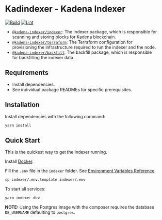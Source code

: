 # Kadindexer - Kadena Indexer

[![Build](https://github.com/hack-a-chain-software/indexer-kadena/actions/workflows/indexer.yml/badge.svg)](https://github.com/hack-a-chain-software/indexer-kadena/actions/workflows/indexer.yml)
[![Lint](https://github.com/hack-a-chain-software/indexer-kadena/actions/workflows/lint.yml/badge.svg)](https://github.com/hack-a-chain-software/indexer-kadena/actions/workflows/lint.yml)

- [`@kadena-indexer/indexer`](indexer/README.md): The indexer package, which is responsible for scanning and storing blocks for Kadena blockchain.
- [`@kadena-indexer/terraform`](terraform/README.md): The Terraform configuration for provisioning the infrastructure required to run the indexer and the node.
- [`@kadena-indexer/backfill`](backfill/README.md): The backfill package, which is responsible for backfilling the indexer data.

## Requirements

- Install dependencies.
- See individual package READMEs for specific prerequisites.

## Installation

Install dependencies with the following command:

```bash
yarn install
```

## Quick Start

This is the quickest way to get the indexer running.

Install [Docker](https://www.docker.com/).

Fill the `.env` file in the `indexer` folder. See [Environment Variables Reference](../indexer/README.md#32-environment-variables-reference).

```bash
cp indexer/.env.template indexer/.env
```

To start all services:

```bash
yarn indexer dev
```

**NOTE:** Using the Postgres image with the composer requires the database `DB_USERNAME` defaulting to `postgres`.

